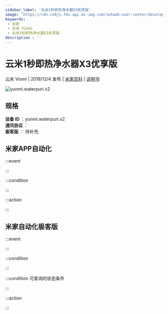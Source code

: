 ```yaml
---
sidebar_label: '云米1秒即热净水器X3优享版'
image: 'https://cdn.cnbj1.fds.api.mi-img.com/iotweb-user-center/developer_1678870987062OvILEczY.png?GalaxyAccessKeyId=AKVGLQWBOVIRQ3XLEW&Expires=9223372036854775807&Signature=iINotj0E5GKYnZAX2bvhhLBIXII='
keywords: 
 - 米家
 - 云米 Viomi
 - 云米1秒即热净水器X3优享版
description : ''
---
```

# 云米1秒即热净水器X3优享版

云米 Viomi | 2018/12/4 发布 | [米家百科](https://home.mi.com/webapp/content/baike/product/index.html?model=yunmi.waterpuri.x2) | [说明书](https://home.mi.com/views/introduction.html?model=yunmi.waterpuri.x2&region=cn)

![yunmi.waterpuri.x2](https://cdn.cnbj1.fds.api.mi-img.com/iotweb-user-center/developer_1678870987062OvILEczY.png?GalaxyAccessKeyId=AKVGLQWBOVIRQ3XLEW&Expires=9223372036854775807&Signature=iINotj0E5GKYnZAX2bvhhLBIXII=)

## 规格  
> 
**设备 ID** ：yunmi.waterpuri.x2  
**通讯协议** ：  
**极客版**  ： 待补充 


## 米家APP自动化  

:::event  

:::

:::condition  

:::

:::action   

:::

## 米家自动化极客版  

:::event  

:::

:::condition  

:::

:::condition 可查询的状态条件  

:::

:::action  

:::

        
